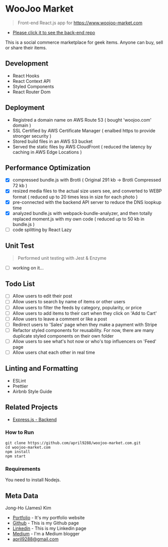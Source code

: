 # WooJoo Market
> Front-end React.js app for https://www.woojoo-market.com

- [Please click it to see the back-end repo](https://github.com/april9288/wjm-api)

This is a social commerce marketplace for geek items. Anyone can buy, sell or share their items. 

## Development
- React Hooks
- React Context API
- Styled Components
- React Router Dom

## Deployment
- Registred a domain name on AWS Route 53 ( bought 'woojoo.com' domain )
- SSL Certified by AWS Certificate Manager ( enalbed https to provide stronger security )
- Stored build files in an AWS S3 bucket
- Served the static files by AWS CloudFront ( reduced the latency by caching in AWS Edge Locations )

## Performance Optimization
- [x] compressed bundle.js with Brotli ( Original 291 kb -> Brotli Compressed 72 kb )
- [x] resized media files to the actual size users see, and converted to WEBP format ( reduced up to 20 times less in size for each photo )
- [x] pre-connected with the backend API server to reduce the DNS loopkup time 
- [x] analyzed bundle.js with webpack-bundle-analyzer, and then totally replaced moment.js with my own code ( reduced up to 50 kb in bundle.js )
- [ ] code splitting by React Lazy

## Unit Test
> Performed unit testing with Jest & Enzyme

- [ ] working on it...

## Todo List
- [ ] Allow users to edit their post 
- [ ] Allow users to search by name of items or other users
- [ ] Allow users to filter the feeds by category, popularity, or price
- [ ] Allow users to add items to their cart when they click on 'Add to Cart'
- [ ] Allow users to leave a comment or like a post
- [ ] Redirect users to 'Sales' page when they make a payment with Stripe
- [ ] Refactor styled components for reusability. For now, there are many duplicate styled components on their own folder
- [ ] Allow users to see what's hot now or who's top influencers on 'Feed' page
- [ ] Allow users chat each other in real time

## Linting and Formatting
- ESLint
-  Prettier
- Airbnb Style Guide

## Related Projects
- [Express.js - Backend](https://github.com/april9288/wjm-api)

### How to Run
```
git clone https://github.com/april9288/woojoo-market.com.git
cd woojoo-market.com
npm install
npm start
```

### Requirements
You need to install Nodejs.

## Meta Data
Jong-Ho (James) Kim

- [Portfolio](https://april9288.github.io/) - It's my portfolio website
- [Github](https://github.com/april9288) - This is my Github page
- [Linkedin](https://www.linkedin.com/in/james-kim-teamplayer/) - This is my Linkedin page
- [Medium](https://medium.com/@april9288) - I'm a Medium blogger
- april9288@gmail.com
